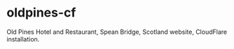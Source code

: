 # oldpines-cf
Old Pines Hotel and Restaurant, Spean Bridge, Scotland website, CloudFlare installation.
